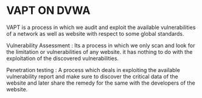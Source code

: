 # VAPT ON DVWA
VAPT is a process in which we audit and exploit the available vulnerabilities of a network as well as website with respect to some global standards.  
  
Vulnerability Assessment : Its a process in which we only scan and look for the limitation or vulnerabilities of any website. it has nothing to do with the exploitation of the discovered vulnerabilities.  
 
Penetration testing : A process which deals in exploiting the available vulnerability report and make sure to discover the critical data of the website and later share the remedy for the same with the developers of the website. 
